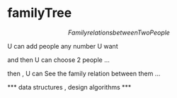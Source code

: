 # familyTree

$$ Family relations between Two People $$






U can add people any number U want

and then U can choose 2 people ...

then , U can See the family relation between them ...


*** data structures , design algorithms ***


